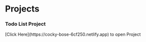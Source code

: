 # Projects

<h3>Todo List Project</h3>
[Click Here](https://cocky-bose-6cf250.netlify.app) to open Project
